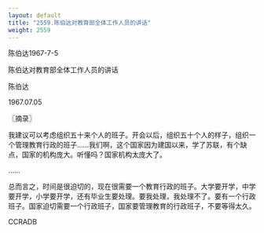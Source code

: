```yaml
---
layout: default
title: "2559.陈伯达对教育部全体工作人员的讲话"
weight: 2559
---
```


陈伯达1967-7-5

陈伯达对教育部全体工作人员的讲话

陈伯达

1967.07.05

〖摘录〗

我建议可以考虑组织五十来个人的班子。开会以后，组织五十个人的样子，组织一个管理教育行政的班子……我们啊，这个国家因为建国以来，学了苏联，有个缺点，国家的机构庞大。听懂吗？国家机构太庞大了。

……

总而言之，时间是很迫切的，现在很需要一个教育行政的班子。大学要开学，中学要开学，小学要开学，还有毕业生要处理。要我处理，我处理不了。要有一个行政班子。国家迫切需要一个行政班子，国家要管理教育的行政班子，不要等得太久。

CCRADB

